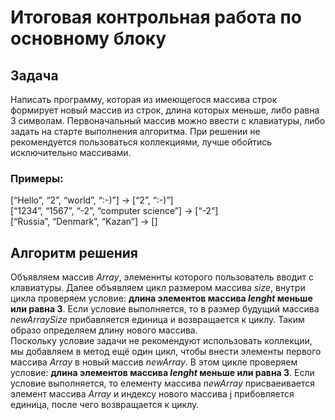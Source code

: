# Итоговая контрольная работа по основному блоку

## Задача 

Написать программу, которая из имеющегося массива строк формирует новый массив из строк, длина которых меньше, либо равна 3 символам. Первоначальный массив можно ввести с клавиатуры, либо задать на старте выполнения алгоритма. При решении не рекомендуется пользоваться коллекциями, лучше обойтись исключительно массивами.

### Примеры:

[“Hello”, “2”, “world”, “:-)”] → [“2”, “:-)”] <br>
[“1234”, “1567”, “-2”, “computer science”] → [“-2”]<br>
[“Russia”, “Denmark”, “Kazan”] → []


## Алгоритм решения

Объявляем массив *Array*, элеменнты которого пользователь вводит с клавиатуры. Далее объявляем цикл размером массива *size*, внутри цикла проверяем условие: **длина элементов массива *lenght* меньше или равна 3**. Если условие выполняется, то в размер будущий массива *newArraySize* прибавляется единица и возвращается к циклу. Таким образо определяем длину нового массива.<br>
Поскольку условие задачи не рекомендуют использовать коллекции, мы добавляем в метод ещё один цикл, чтобы внести элементы первого массива *Array* в новый массив *newArray*. В этом цикле проверяем условие: **длина элементов массива *lenght* меньше или равна 3**. Если условие выполняется, то елементу массива *newArray* присваеивается элемент массива *Array* и индексу нового массива j прибовляется единица, после чего возвращается к циклу.